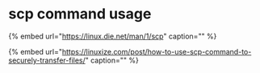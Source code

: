 # scp command usage

{% embed url="https://linux.die.net/man/1/scp" caption="" %}

{% embed url="https://linuxize.com/post/how-to-use-scp-command-to-securely-transfer-files/" caption="" %}

